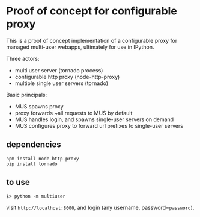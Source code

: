 # Proof of concept for configurable proxy

This is a proof of concept implementation of a configurable proxy for managed multi-user webapps,
ultimately for use in IPython.


Three actors:

- multi user server (tornado process)
- configurable http proxy (node-http-proxy)
- multiple single user servers (tornado)

Basic principals:

- MUS spawns proxy
- proxy forwards ~all requests to MUS by default
- MUS handles login, and spawns single-user servers on demand
- MUS configures proxy to forward url prefixes to single-user servers

## dependencies

    npm install node-http-proxy
    pip install tornado

## to use

    $> python -m multiuser

visit `http://localhost:8000`, and login (any username, password=`password`).

